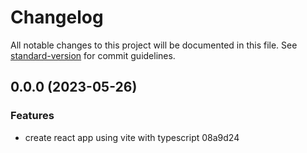 # Changelog

All notable changes to this project will be documented in this file. See [standard-version](https://github.com/conventional-changelog/standard-version) for commit guidelines.

## 0.0.0 (2023-05-26)


### Features

* create react app using vite with typescript 08a9d24

